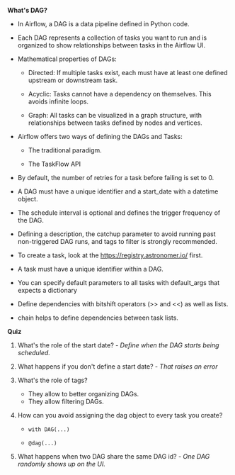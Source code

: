 **What's DAG?**

- In Airflow, a DAG is a data pipeline defined in Python code.

- Each DAG represents a collection of tasks you want to run and is organized to show relationships between tasks in the Airflow UI.

- Mathematical properties of DAGs:

    - Directed: If multiple tasks exist, each must have at least one defined upstream or downstream task.

    - Acyclic: Tasks cannot have a dependency on themselves. This avoids infinite loops.

    - Graph: All tasks can be visualized in a graph structure, with relationships between tasks defined by nodes and vertices.

- Airflow offers two ways of defining the DAGs and Tasks:

    - The traditional paradigm.

    - The TaskFlow API

- By default, the number of retries for a task before failing is set to 0.


- A DAG must have a unique identifier and a start_date with a datetime object.
- The schedule interval is optional and defines the trigger frequency of the DAG.
- Defining a description, the catchup parameter to avoid running past non-triggered DAG runs, and tags to filter is strongly recommended.
- To create a task, look at the https://registry.astronomer.io/ first.
- A task must have a unique identifier within a DAG.
- You can specify default parameters to all tasks with default_args that expects a dictionary
- Define dependencies with bitshift operators (>> and <<) as well as lists.
- chain helps to define dependencies between task lists.


**Quiz**

1. What's the role of the start date? - _Define when the DAG starts being scheduled._

2. What happens if you don't define a start date? - _That raises an error_

3. What's the role of tags?

    - They allow to better organizing DAGs.
    - They allow filtering DAGs.

4. How can you avoid assigning the dag object to every task you create?

    - `with DAG(...)`

    - `@dag(...)`

5. What happens when two DAG share the same DAG id? - _One DAG randomly shows up on the UI._